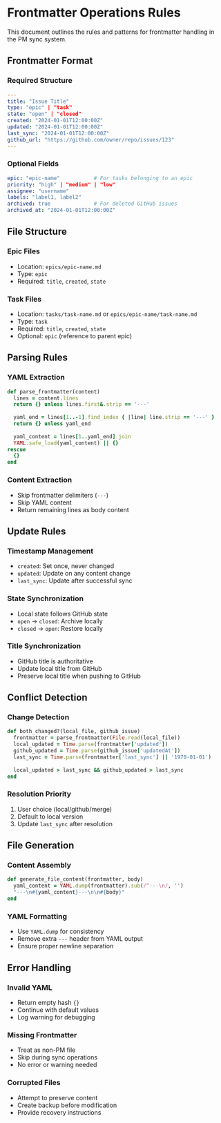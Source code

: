 # Frontmatter Operations Rules

This document outlines the rules and patterns for frontmatter handling in the PM sync system.

## Frontmatter Format

### Required Structure
```yaml
---
title: "Issue Title"
type: "epic" | "task"
state: "open" | "closed"
created: "2024-01-01T12:00:00Z"
updated: "2024-01-01T12:00:00Z"
last_sync: "2024-01-01T12:00:00Z"
github_url: "https://github.com/owner/repo/issues/123"
---
```

### Optional Fields
```yaml
epic: "epic-name"           # For tasks belonging to an epic
priority: "high" | "medium" | "low"
assignee: "username"
labels: "label1, label2"
archived: true              # For deleted GitHub issues
archived_at: "2024-01-01T12:00:00Z"
```

## File Structure

### Epic Files
- Location: `epics/epic-name.md`
- Type: `epic`
- Required: `title`, `created`, `state`

### Task Files
- Location: `tasks/task-name.md` or `epics/epic-name/task-name.md`
- Type: `task`
- Required: `title`, `created`, `state`
- Optional: `epic` (reference to parent epic)

## Parsing Rules

### YAML Extraction
```ruby
def parse_frontmatter(content)
  lines = content.lines
  return {} unless lines.first&.strip == '---'
  
  yaml_end = lines[1..-1].find_index { |line| line.strip == '---' }
  return {} unless yaml_end
  
  yaml_content = lines[1..yaml_end].join
  YAML.safe_load(yaml_content) || {}
rescue
  {}
end
```

### Content Extraction
- Skip frontmatter delimiters (`---`)
- Skip YAML content
- Return remaining lines as body content

## Update Rules

### Timestamp Management
- `created`: Set once, never changed
- `updated`: Update on any content change
- `last_sync`: Update after successful sync

### State Synchronization
- Local state follows GitHub state
- `open` -> `closed`: Archive locally
- `closed` -> `open`: Restore locally

### Title Synchronization
- GitHub title is authoritative
- Update local title from GitHub
- Preserve local title when pushing to GitHub

## Conflict Detection

### Change Detection
```ruby
def both_changed?(local_file, github_issue)
  frontmatter = parse_frontmatter(File.read(local_file))
  local_updated = Time.parse(frontmatter['updated'])
  github_updated = Time.parse(github_issue['updatedAt'])
  last_sync = Time.parse(frontmatter['last_sync'] || '1970-01-01')
  
  local_updated > last_sync && github_updated > last_sync
end
```

### Resolution Priority
1. User choice (local/github/merge)
2. Default to local version
3. Update `last_sync` after resolution

## File Generation

### Content Assembly
```ruby
def generate_file_content(frontmatter, body)
  yaml_content = YAML.dump(frontmatter).sub(/^---\n/, '')
  "---\n#{yaml_content}---\n\n#{body}"
end
```

### YAML Formatting
- Use `YAML.dump` for consistency
- Remove extra `---` header from YAML output
- Ensure proper newline separation

## Error Handling

### Invalid YAML
- Return empty hash `{}`
- Continue with default values
- Log warning for debugging

### Missing Frontmatter
- Treat as non-PM file
- Skip during sync operations
- No error or warning needed

### Corrupted Files
- Attempt to preserve content
- Create backup before modification
- Provide recovery instructions
